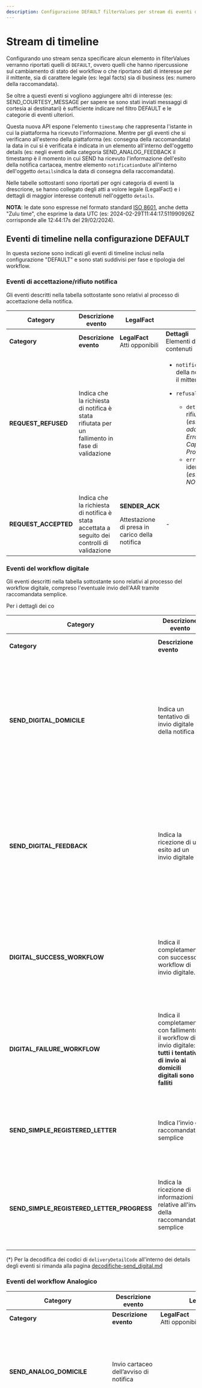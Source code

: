 ```yaml
---
description: Configurazione DEFAULT filterValues per stream di eventi di timeline
---
```


# Stream di timeline

Configurando uno stream senza specificare alcun elemento in filterValues verranno riportati quelli di `DEFAULT`, ovvero quelli che hanno ripercussione sul cambiamento di stato del workflow o che riportano dati di interesse per il mittente, sia di carattere legale (es: legal facts) sia di business (es: numero della raccomandata).

Se oltre a questi eventi si vogliono aggiungere altri di interesse (es: SEND\_COURTESY\_MESSAGE per sapere se sono stati inviati messaggi di cortesia ai destinatari) è sufficiente indicare nel filtro DEFAULT e le categorie di eventi ulteriori.

Questa nuova API espone l'elemento `timestamp` che rappresenta l'istante in cui la piattaforma ha ricevuto l'informazione. Mentre per gli eventi che si verificano all'esterno della piattaforma (es: consegna della raccomandata) la data in cui si è verificata è indicata in un elemento all'interno dell'oggetto details (es: negli eventi della categoria SEND\_ANALOG\_FEEDBACK il timestamp è il momento in cui SEND ha ricevuto l'informazione dell'esito della notifica cartacea, mentre elemento `notificationDate` all'interno dell'oggetto `details`indica la data di consegna della raccomandata).

Nelle tabelle sottostanti sono riportati per ogni categoria di eventi la drescrione, se hanno collegato degli atti a volore legale (LegalFact) e i dettagli di maggior interesse contenuti nell'oggetto `details`.

**NOTA**: le date sono espresse nel formato standard [ISO 8601](https://en.wikipedia.org/wiki/ISO\_8601), anche detta "Zulu time", che esprime la data UTC (es: 2024-02-29T11:44:17.511990926Z corrisponde alle 12:44:17s del 29/02/2024).

## Eventi di timeline nella configurazione DEFAULT

In questa sezione sono indicati gli eventi di timeline inclusi nella configurazione "DEFAULT"  e sono stati suddivisi per fase e tipologia del workflow.

### Eventi di accettazione/rifiuto notifica <a href="#eventi-di-timeline-di-validazione-della-richiesta" id="eventi-di-timeline-di-validazione-della-richiesta"></a>

Gli eventi descritti nella tabella sottostante sono relativi al processo di accettazione della notifica.

<table data-header-hidden data-full-width="true"><thead><tr><th width="235">Category</th><th width="195">Descrizione evento</th><th width="183">LegalFact</th><th>Details</th></tr></thead><tbody><tr><td><strong>Category</strong></td><td><strong>Descrizione evento</strong></td><td><strong>LegalFact</strong><br>Atti opponibili</td><td><strong>Dettagli</strong><br>Elementi di interesse contenuti</td></tr><tr><td><strong>REQUEST_REFUSED</strong></td><td>Indica che la richiesta di notifica è stata rifiutata per un fallimento in fase di validazione</td><td> </td><td><ul><li><code>notificationCost</code>: costo della notifica rifiutata per il mittente</li><li><p><code>refusalReasons</code>:</p><ul><li><code>detail</code>: motivo del rifiuta della notifica (<em>es: Validation failed, address is not valid. Error=Invalid Address, Cap, City and Province</em>)</li><li><code>errorCode</code>: codice identificati dell'errore (<em>es: NOT_VALID_ADDRESS</em>)</li></ul></li></ul></td></tr><tr><td><strong>REQUEST_ACCEPTED</strong></td><td>Indica che la richiesta di notifica è stata accettata a seguito dei controlli di validazione</td><td><p><strong>SENDER_ACK</strong></p><p>Attestazione di presa in carico della notifica</p></td><td>-</td></tr></tbody></table>

### Eventi del workflow digitale <a href="#eventi-di-timeline-di-scelta-del-workflow-digitale" id="eventi-di-timeline-di-scelta-del-workflow-digitale"></a>

Gli eventi descritti nella tabella sottostante sono relativi al processo del workflow digitale, compreso l'eventuale invio dell'AAR tramite raccomandata semplice.&#x20;

Per i dettagli dei co

<table data-header-hidden data-full-width="true"><thead><tr><th width="266">Category</th><th width="196">Descrizione evento</th><th width="183">LegalFact</th><th>Details</th></tr></thead><tbody><tr><td><strong>Category</strong></td><td><strong>Descrizione evento</strong></td><td><strong>LegalFact</strong><br>Atti opponibili</td><td><strong>Dettagli</strong><br>Elementi di interesse contenuti</td></tr><tr><td><strong>SEND_DIGITAL_DOMICILE</strong></td><td>Indica un tentativo di invio digitale della notifica</td><td></td><td><ul><li><code>recIndex</code>:  posizione del destinatario nell'array recipients</li><li><p><code>digitalAddress</code>: indirizzo digitale del destinatario</p><ul><li><code>type</code>: <em>PEC</em></li><li><code>address</code>: indirizzo PEC</li></ul></li><li><code>digitalAddressSource</code>: tipologia del domicilio digitale (<em>PLATFORM, SPECIAL, GENERAL</em>)</li></ul></td></tr><tr><td><strong>SEND_DIGITAL_FEEDBACK</strong></td><td>Indica la ricezione di un esito ad un invio digitale</td><td><strong>PEC_RECEIPT</strong><br>File in formato EML che attesta la consegna della PEC<br></td><td><ul><li><code>recIndex</code>:  posizione del destinatario nell'array recipients</li><li><code>responseStatus</code>: esito dell'invio digitale (<em>es: OK</em>)</li><li><code>notificationDate</code>: data di consegna o mancata consegna della PEC.</li><li><code>deliveryFailureCause</code>: Eventuali errori (*)</li><li><code>deliveryDetailCode</code>: Codice di consegna (*)</li></ul></td></tr><tr><td><strong>DIGITAL_SUCCESS_WORKFLOW</strong></td><td>Indica il completamento con successo il workflow di invio digitale.</td><td><p><strong>DIGITAL_DELIVERY</strong></p><p>Attestazione generata alla conclusione dei tentativi di invio sui domicili digitali disponibili, nel caso si siano completati con un evento di consegna</p></td><td><ul><li><code>recIndex</code>:  posizione del destinatario nell'array recipients</li><li><p><code>digitalAddress</code>: indirizzo digitale del destinatario</p><ul><li><code>type</code>: <em>PEC</em></li><li><code>address</code>: indirizzo PEC</li></ul></li></ul></td></tr><tr><td><strong>DIGITAL_FAILURE_WORKFLOW</strong></td><td>Indica il completamento con fallimento il workflow di invio digitale: <strong>tutti i tentativi di invio ai domicili digitali sono falliti</strong></td><td><p><strong>DIGITAL_DELIVERY</strong></p><p>Generata alla conclusione dei tentativi di invio sui domicili digitali disponibili, nel caso si siano completati con una mancata consegna</p></td><td><ul><li><code>recIndex:</code> indica l'indice dell'array del destinatario per il quale è fallito l'invio digitale<br></li></ul></td></tr><tr><td><strong>SEND_SIMPLE_REGISTERED_LETTER</strong></td><td>Indica l'invio di raccomandata semplice</td><td></td><td><p></p><ul><li><code>recIndex</code>:  posizione del destinatario nell'array recipients</li><li><code>analogCost</code>: costo dell’invio cartaceo</li><li><code>physicalAddress</code>: indirizzo fisico del destinatario</li></ul></td></tr><tr><td><strong>SEND_SIMPLE_REGISTERED_LETTER_PROGRESS</strong></td><td>Indica la ricezione di informazioni  relative all'invio della raccomandata semplice<br><br></td><td></td><td><ul><li><code>recIndex</code>:  posizione del destinatario nell'array recipients</li><li><code>registeredLetterCode</code> : codice della lettera per il destinatario</li><li><code>deliveryDetailCode</code>: codice del dettaglio dell'eveto di progress</li></ul></td></tr></tbody></table>

(\*) Per la decodifica dei codici di `deliveryDetailCode` all'interno dei details degli eventi si rimanda alla pagina [decodifiche-send\_digital.md](decodifiche-send\_digital.md "mention")

### Eventi del workflow Analogico <a href="#eventi-di-timeline-di-scelta-del-workflow-analogico" id="eventi-di-timeline-di-scelta-del-workflow-analogico"></a>

<table data-header-hidden data-full-width="true"><thead><tr><th width="262">Category</th><th width="151">Descrizione evento</th><th width="177">LegalFact</th><th>Details</th></tr></thead><tbody><tr><td><strong>Category</strong></td><td><strong>Descrizione evento</strong></td><td><strong>LegalFact</strong><br>Atti opponibili</td><td><strong>Dettagli</strong><br>Elementi di interesse contenuti</td></tr><tr><td><strong>SEND_ANALOG_DOMICILE</strong></td><td>Invio cartaceo dell’avviso di notifica<br></td><td></td><td><ul><li><code>recIndex</code>:  posizione del destinatario nell'array recipients</li><li><code>analogCost:</code> costo dell’invio cartaceo</li><li><code>productType / serviceLevel</code> : tipologia del prodotto inviato (<em>es: 890/AR)</em></li><li><code>physicalAddress:</code> indirizzo fisico del destinatario</li></ul></td></tr><tr><td><strong>SEND_ANALOG_FEEDBACK</strong></td><td>Ricezione esito dell'invio cartaceo</td><td></td><td><ul><li><code>recIndex</code>:  posizione del destinatario nell'array recipients</li><li><code>physicalAddress:</code> indirizzo fisico del destinatario</li><li><code>responseStatus:</code> contiene l’esito dell'invio cartaceo. (<em>es: OK, KO</em>)</li><li><code>notificationDate</code>: data di consegna o mancata consegna.</li><li><code>registeredLetterCode:</code>codice della lettera per il mittente</li><li><code>deliveryDetailCode:</code>codice del dettaglio esito invio cartaceo</li><li><code>deliveryFailureCause</code>: causa del fallimento della consegna</li><li><code>serviceLevel</code>: tipologia del prodotto inviato (<em>es: 890/AR)</em></li><li><code>newAddress</code>: Eventuale indirizzo fisico a seguito di indagine svolta in  loco da parte dell'addetto al recapito postale</li></ul></td></tr><tr><td><strong>ANALOG_SUCCESS_WORKFLOW</strong></td><td>Completato con successo il workflow di invio cartaceo.</td><td></td><td><ul><li><code>recIndex</code>:  posizione del destinatario nell'array recipients</li><li><code>physicalAddress:</code> indirizzo fisico del destinatario</li></ul><p></p></td></tr><tr><td><strong>ANALOG_FAILURE_WORKFLOW</strong></td><td><p>Completato con fallimento il workflow di invio cartaceo.</p><p></p></td><td></td><td><ul><li><code>recIndex</code>:  posizione del destinatario nell'array recipients</li><li><code>generatedAarUrl</code>: deposito della AAR</li></ul></td></tr><tr><td><strong>COMPLETELY_UNREACHABLE</strong></td><td>Il destinatario è risultato irraggiungibile.</td><td><p><strong>ANALOG_FAILURE_DELIVERY</strong></p><p>Attestazione di Deposito di Avviso di Avvenuta Ricezione</p></td><td><ul><li><code>recIndex</code>:  posizione del destinatario nell'array recipients</li></ul></td></tr></tbody></table>

(\*) Per la decodifica dei codici di e `deliveryFailureCause` e `deliveryDetailCode` all'interno dei details degli eventi di SEND\_ANALOG\_FEEDBACK si rimanda alla pagina [decodifiche-send\_analog.md](decodifiche-send\_analog.md "mention")

### Eventi di chiusura del workflow <a href="#eventi-di-timeline-di-chiusura-del-workflow" id="eventi-di-timeline-di-chiusura-del-workflow"></a>

<table data-header-hidden data-full-width="true"><thead><tr><th width="265">Category</th><th width="147">Descrizione evento</th><th width="193">LegalFact</th><th>Details</th></tr></thead><tbody><tr><td><strong>Category</strong></td><td><strong>Descrizione evento</strong></td><td><strong>LegalFact</strong><br>Atti opponibili</td><td><strong>Dettagli</strong><br>Elementi di interesse contenuti</td></tr><tr><td><strong>REFINEMENT</strong></td><td>Perfezionamento per decorrenza termini</td><td></td><td><p></p><ul><li><code>recIndex</code>:  posizione del destinatario nell'array recipients</li><li><code>notificationCost:</code> costo della notifica rifiutata per il mittente</li><li><code>eventTimestamp:</code> indica la data di perfezionamento della notifica per decorrenza termini</li></ul></td></tr><tr><td><strong>NOTIFICATION_VIEWED</strong></td><td>Visualizzazione della notifica (perfeziona la notifica se non già perfezionata per decorrenza termini o da altro destinatario)</td><td><p><strong>RECIPIENT_ACCES</strong></p><p>Attestazione di avvenuto accesso</p></td><td><ul><li><code>recIndex</code>:  posizione del destinatario nell'array recipients</li><li><code>notificationCost:</code> costo della notifica per il mittente</li><li><code>eventTimestamp:</code> data di business in cui è stata visualizzata la notifica</li><li><p><code>delegateInfo</code> struttura che contiene le informazione dell'evenutale delegato che ha fatto accesso alla notifica.</p><ul><li><code>taxId</code>: codice fiscale del delegato</li><li><code>denomination</code>: denominazione delegato</li><li><code>delegateType</code>: tipologia delegato PF/PG</li></ul></li></ul></td></tr><tr><td><strong>NOTIFICATION_CANCELLED</strong></td><td>Evento di fine della cancellazione della notifica dal parte del mittente.</td><td></td><td><ul><li><code>notificationCost:</code> costo della notifica annullata per il mittente</li></ul></td></tr></tbody></table>

### Altre eventi di timeline <a href="#altre-eventi-di-timeline" id="altre-eventi-di-timeline"></a>

<table data-header-hidden data-full-width="true"><thead><tr><th width="268">Category</th><th width="149">Descrizione evento</th><th width="186">LegalFact</th><th>Details</th></tr></thead><tbody><tr><td><strong>Category</strong></td><td><strong>Descrizione evento</strong></td><td><strong>LegalFact</strong><br>Atti opponibili</td><td><strong>Dettagli</strong><br>Elementi di interesse contenuti</td></tr><tr><td><strong>NOTIFICATION_RADD_RETRIEVED</strong></td><td>Evento di accesso alla notifica tramite RADD</td><td></td><td><ul><li><code>recIndex</code>:  posizione del destinatario nell'array recipients</li><li><code>eventTimestamp</code>: data di consegna della notifica</li><li><code>raddType</code>: tipologia soggetto RADD</li><li><code>raddTransactionId</code>: identificativo della transazione RADD</li></ul></td></tr></tbody></table>

## **Eventi aggiuntivi al DEFAULT**

In questo paragrafo sono indicati altri eventi della timeline che non hanno effetto sullo stato della notifica e non hanno una importanza prioritaria per il mittente, ma possono essere interessanti per recuperare delle informazioni di dettaglio. Ricordiamo che questi dati sono mantenuti dalla piattaforma in modo sicuro per 10 anni e sono sempre disponibili per essere recuperati tramite le API.

### Eventi di preparazione workflow <a href="#eventi-di-timeline-di-preparazione-workflow" id="eventi-di-timeline-di-preparazione-workflow"></a>

<table data-header-hidden data-full-width="true"><thead><tr><th width="235">Category</th><th width="195">Descrizione evento</th><th width="183">LegalFact</th><th>Details</th></tr></thead><tbody><tr><td><strong>Category</strong></td><td><strong>Descrizione evento</strong></td><td><strong>LegalFact</strong><br>Atti opponibili</td><td><strong>Dettagli</strong><br>Elementi di interesse contenuti</td></tr><tr><td><strong>AAR_GENERATION</strong></td><td>Generazione dell’AAR (Avviso di Avvenuta Ricezione)</td><td> </td><td><ul><li><code>recIndex:</code> posizione del destinatario nell'array recipients</li><li><code>generatedAarUrl</code>: url per accedere all'avviso di avvenuta ricezione</li></ul></td></tr><tr><td><strong>SEND_COURTESY_MESSAGE</strong></td><td>Invio di un messaggio di cortesia.</td><td></td><td><ul><li><code>recIndex:</code> posizione del destinatario nell'array recipients</li><li><p><code>digitalAddress</code></p><ul><li><code>type</code>: tipologia messaggio di OPT_IN o un messaggio su APPIO, EMAIL o SMS</li><li><code>address</code>: indirizzo email o numero di telefono utilizzato per il messaggio.</li></ul></li></ul></td></tr><tr><td><strong>PROBABLE_SCHEDULING_ANALOG_DATE</strong></td><td>Indica che il workflow può essere sospeso per 120h a fronte di un invio di un messaggio di cortesia.</td><td></td><td><ul><li><code>recIndex:</code> posizione del destinatario nell'array recipients</li><li><code>schedulingAnalogDate</code>: data di inizio del workflow analogico, ritardato a causa di invio di messaggi di cortesia.</li></ul></td></tr></tbody></table>

### Eventi di scelta del workflow

<table data-header-hidden data-full-width="true"><thead><tr><th width="293">Category</th><th width="149">Descrizione evento</th><th width="186">LegalFact</th><th>Details</th></tr></thead><tbody><tr><td><strong>Category</strong></td><td><strong>Descrizione evento</strong></td><td><strong>LegalFact</strong><br>Atti opponibili</td><td><strong>Dettagli</strong><br>Elementi di interesse contenuti</td></tr><tr><td><strong>PUBLIC_REGISTRY_RESPONSE</strong></td><td>Indica la ricezione di un domicilio digitale dai registri nazionali</td><td></td><td><ul><li><code>recIndex:</code> posizione del destinatario nell'array recipients</li><li><p><code>digitalAddress</code>: indirizzo digitale del destinatario</p><ul><li><code>type</code>: <em>PEC</em></li><li><code>address</code>: indirizzo PEC</li></ul></li></ul></td></tr></tbody></table>

### Eventi con evidenze dell'invio

Gli eventi di PROGRESS sono eventi restituiti dai servizi esterni di invio digitale (SEND\_DIGITAL\_PROGRESS) e cartaceo (SEND\_ANALOG\_PROGRESS).

Questi eventi possono contenere anche dei legalFact esterni come il messaggio di consegna della PEC (in formato EML) nel caso di invio digitale o le scansioni della ricevuta di consegna, del plico, del avviso di ricevimento, dell'indagine del postino nel caso di invio di raccomandata.

<table data-header-hidden data-full-width="true"><thead><tr><th width="278">Category</th><th width="148">Descrizione evento</th><th width="195">LegalFact</th><th>Details</th></tr></thead><tbody><tr><td><strong>Category</strong></td><td><strong>Descrizione evento</strong></td><td><strong>LegalFact</strong><br>Atti opponibili</td><td><strong>Dettagli</strong><br>Elementi di interesse contenuti</td></tr><tr><td><strong>SEND_DIGITAL_PROGRESS</strong></td><td>Indica un evento successivo relativo  all'invio della PEC.<br></td><td><p><strong>PEC_RECEIPT</strong> *</p><p>File in formato EML che attesta la accettazione della PEC</p></td><td><ul><li><code>recIndex:</code> posizione del destinatario nell'array recipients</li><li><code>eventTimestamp</code>: data di business dell'evento</li><li><code>digitalAddress:</code> indirizzo digitale del destinatario</li></ul></td></tr><tr><td><strong>SEND_ANALOG_PROGRESS</strong></td><td>Indica un evento successivo relativo all'invio cartaceo</td><td><p><strong>ANALOG_DELIVERY</strong>*<br>A seconda dei casi sono riportate le scansioni di: </p><ul><li>Ricevuta di consegna con <strong>deliveryDetailCode</strong> <code>RECRN001B</code> e <strong>documentType</strong> AR</li><li>Scansione Plico  con deliveryDetailCode <code>RECRN002B</code>, <code>RECRN004B</code>, <code>RECRN002E</code>, <code>RECRN005B</code> e <strong>documentType</strong> Plico</li><li>Avviso di ricevimento con deliveryDetailCode <code>RECRN003B e</code> <strong>documentType</strong> AR</li><li>Indagine  con deliveryDetailCode <code>RECRN002E</code> e <strong>documentType</strong> Indagine</li></ul></td><td><ul><li><code>recIndex:</code> posizione del destinatario nell'array recipients</li><li><code>notificationDate</code>: data evento</li><li><code>deliveryDetailCode</code>: codice consegna (*)</li><li><code>serviceLevel</code>: tipologia di servizio</li><li><code>registeredLetterCode</code>: identificativo raccomandata</li></ul></td></tr><tr><td><strong>PREPARE_ANALOG_DOMICILE_FAILURE</strong></td><td><p></p><p>Invio cartaceo non possibile: non è stato trovato nessun indirizzo valido per predisporre il tentativo.</p></td><td></td><td><ul><li><p><code>failureCause :</code> indica il motivo del fallimento del secondo invio tramite i codici</p><ul><li><code>D00</code>: Non è stato trovato nessun nuovo indirizzo per predisporre un altro tentativo di invio.</li><li><code>D01</code>: L’indirizzo non ha superato il processo di validazione. </li><li><code>D02</code>: L’indirizzo è già stato usato per effettuare un tentativo di invio.</li></ul></li></ul></td></tr></tbody></table>

(\*) Per la decodifica dei codici di `deliveryDetailCode` all'interno dei details degli eventi di SEND\_ANALOG\_PROGRESS si rimanda alla pagina [decodifiche-send\_analog.md](decodifiche-send\_analog.md "mention")\
